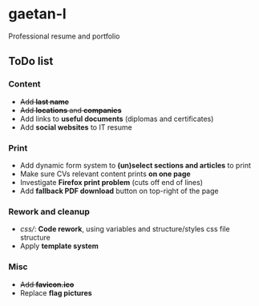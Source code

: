 # gaetan-l

Professional resume and portfolio

## ToDo list

### Content
- ~~Add **last name**~~
- ~~Add **locations** and **companies**~~
- Add links to **useful documents** (diplomas and certificates)
- Add **social websites** to IT resume

### Print
- Add dynamic form system to **(un)select sections and articles** to print
- Make sure CVs relevant content prints **on one page**
- Investigate **Firefox print problem** (cuts off end of lines)
- Add **fallback PDF download** button on top-right of the page

### Rework and cleanup
- *css/*: **Code rework**, using variables and structure/styles css file structure
- Apply **template system**

### Misc
- ~~Add **favicon.ico**~~
- Replace **flag pictures**